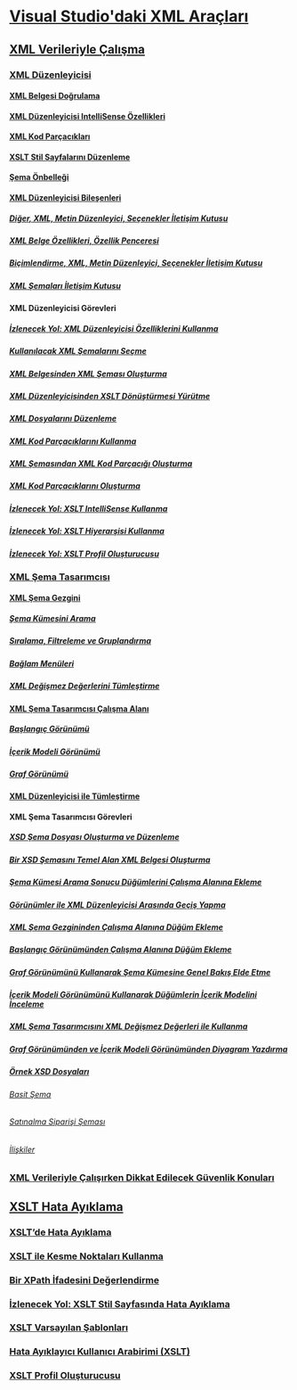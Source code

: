 # [Visual Studio'daki XML Araçları](xml-tools-in-visual-studio.md)
## [XML Verileriyle Çalışma](working-with-xml-data.md)
### [XML Düzenleyicisi](xml-editor.md)
#### [XML Belgesi Doğrulama](xml-document-validation.md)
#### [XML Düzenleyicisi IntelliSense Özellikleri](xml-editor-intellisense-features.md)
#### [XML Kod Parçacıkları](xml-snippets.md)
#### [XSLT Stil Sayfalarını Düzenleme](editing-xslt-style-sheets.md)
#### [Şema Önbelleği](schema-cache.md)
#### [XML Düzenleyicisi Bileşenleri](xml-editor-components.md)
##### [Diğer, XML, Metin Düzenleyici, Seçenekler İletişim Kutusu](miscellaneous-xml-text-editor-options-dialog-box.md)
##### [XML Belge Özellikleri, Özellik Penceresi](xml-document-properties-properties-window.md)
##### [Biçimlendirme, XML, Metin Düzenleyici, Seçenekler İletişim Kutusu](formatting-xml-text-editor-options-dialog-box.md)
##### [XML Şemaları İletişim Kutusu](xml-schemas-dialog-box.md)
#### XML Düzenleyicisi Görevleri
##### [İzlenecek Yol: XML Düzenleyicisi Özelliklerini Kullanma](walkthrough-using-xml-editor-features.md)
##### [Kullanılacak XML Şemalarını Seçme](how-to-select-the-xml-schemas-to-use.md)
##### [XML Belgesinden XML Şeması Oluşturma](how-to-create-an-xml-schema-from-an-xml-document.md)
##### [XML Düzenleyicisinden XSLT Dönüştürmesi Yürütme](how-to-execute-an-xslt-transformation-from-the-xml-editor.md)
##### [XML Dosyalarını Düzenleme](how-to-edit-xml-files.md)
##### [XML Kod Parçacıklarını Kullanma](how-to-use-xml-snippets.md)
##### [XML Şemasından XML Kod Parçacığı Oluşturma](how-to-generate-an-xml-snippet-from-an-xml-schema.md)
##### [XML Kod Parçacıklarını Oluşturma](how-to-create-xml-snippets.md)
##### [İzlenecek Yol: XSLT IntelliSense Kullanma](walkthrough-using-xslt-intellisense.md)
##### [İzlenecek Yol: XSLT Hiyerarşisi Kullanma](walkthrough-using-xslt-hierarchy.md)
##### [İzlenecek Yol: XSLT Profil Oluşturucusu](walkthrough-xslt-profiler.md)
### [XML Şema Tasarımcısı](xml-schema-designer.md)
#### [XML Şema Gezgini](xml-schema-explorer.md)
##### [Şema Kümesini Arama](searching-the-schema-set.md)
##### [Sıralama, Filtreleme ve Gruplandırma](sorting-filtering-and-grouping-xml-schema-explorer.md)
##### [Bağlam Menüleri](context-menus-xml-schema-explorer.md)
##### [XML Değişmez Değerlerini Tümleştirme](integration-of-xml-literals-with-xml-schema-explorer.md)
#### [XML Şema Tasarımcısı Çalışma Alanı](xml-schema-designer-workspace.md)
##### [Başlangıç Görünümü](start-view.md)
##### [İçerik Modeli Görünümü](content-model-view.md)
##### [Graf Görünümü](graph-view.md)
#### [XML Düzenleyicisi ile Tümleştirme](integration-with-xml-editor.md)
#### XML Şema Tasarımcısı Görevleri
##### [XSD Şema Dosyası Oluşturma ve Düzenleme](how-to-create-and-edit-an-xsd-schema-file.md)
##### [Bir XSD Şemasını Temel Alan XML Belgesi Oluşturma](how-to-create-an-xml-document-based-on-an-xsd-schema.md)
##### [Şema Kümesi Arama Sonucu Düğümlerini Çalışma Alanına Ekleme](how-to-add-schema-set-search-result-nodes-to-the-workspace.md)
##### [Görünümler ile XML Düzenleyicisi Arasında Geçiş Yapma](how-to-switch-between-views-and-the-xml-editor.md)
##### [XML Şema Gezgininden Çalışma Alanına Düğüm Ekleme](how-to-add-nodes-to-the-workspace-from-the-xml-schema-explorer.md)
##### [Başlangıç Görünümünden Çalışma Alanına Düğüm Ekleme](how-to-add-nodes-to-the-workspace-from-the-start-view.md)
##### [Graf Görünümünü Kullanarak Şema Kümesine Genel Bakış Elde Etme](how-to-get-an-overview-of-a-schema-set-using-the-graph-view.md)
##### [İçerik Modeli Görünümünü Kullanarak Düğümlerin İçerik Modelini İnceleme](how-to-examine-the-content-model-of-nodes-using-the-content-model-view.md)
##### [XML Şema Tasarımcısını XML Değişmez Değerleri ile Kullanma](how-to-use-the-xml-schema-designer-with-xml-literals.md)
##### [Graf Görünümünden ve İçerik Modeli Görünümünden Diyagram Yazdırma](how-to-print-diagrams-from-the-graph-view-and-the-content-model-view.md)
##### [Örnek XSD Dosyaları](sample-xsd-files.md)
###### [Basit Şema](sample-xsd-file-simple-schema.md)
###### [Satınalma Siparişi Şeması](sample-xsd-file-purchase-order-schema.md)
###### [İlişkiler](sample-xsd-file-relationships.md)
### [XML Verileriyle Çalışırken Dikkat Edilecek Güvenlik Konuları](security-considerations-when-working-with-xml-data.md)
## [XSLT Hata Ayıklama](debugging-xslt.md)
### [XSLT’de Hata Ayıklama](how-to-start-debugging-xslt.md)
### [XSLT ile Kesme Noktaları Kullanma](how-to-use-breakpoints-with-xslt.md)
### [Bir XPath İfadesini Değerlendirme](how-to-evaluate-an-xpath-expression.md)
### [İzlenecek Yol: XSLT Stil Sayfasında Hata Ayıklama](walkthrough-debug-an-xslt-style-sheet.md)
### [XSLT Varsayılan Şablonları](xslt-default-templates.md)
### [Hata Ayıklayıcı Kullanıcı Arabirimi (XSLT)](debugger-user-interface-xslt.md)
### [XSLT Profil Oluşturucusu](xslt-profiler.md)
